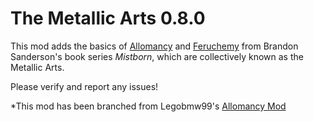 The Metallic Arts 0.8.0
=========

This mod adds the basics of [Allomancy](http://coppermind.net/wiki/Allomancy) and [Feruchemy](https://coppermind.net/wiki/Feruchemy) from Brandon Sanderson's book series *Mistborn*, which are collectively known as the Metallic Arts. 


Please verify and report any issues!

*This mod has been branched from Legobmw99's [Allomancy Mod](https://github.com/legobmw99/Allomancy)
